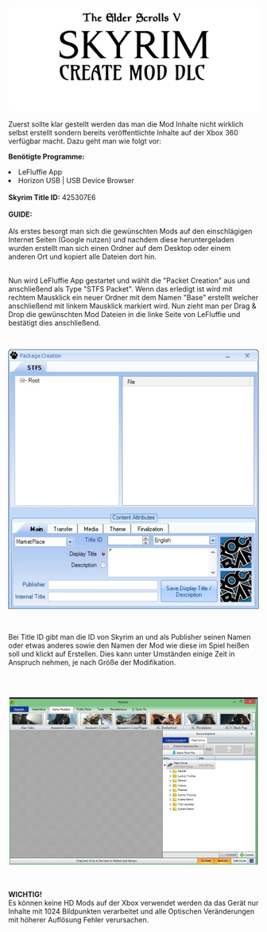 
<br>
<p align ="center"><img src="https://raw.githubusercontent.com/RAConquista/X360-TRN/master/docs/images/skyrimmod.png"></img></p>
Zuerst sollte klar gestellt werden das man die Mod Inhalte nicht wirklich selbst erstellt sondern bereits veröffentlichte Inhalte auf der Xbox 360 verfügbar macht. Dazu geht man wie folgt vor:
<p>
 <b>Benötigte Programme:</b>
 <br>
 <li>LeFluffie App</li>
 <li>Horizon USB | USB Device Browser</li>
<br>
 <b>Skyrim Title ID:</b> 425307E6
 <br>
<br>
 <b>GUIDE:</b>
 <br>
 <br>
Als erstes besorgt man sich die gewünschten Mods auf den einschlägigen Internet Seiten (Google nutzen) und nachdem diese heruntergeladen wurden erstellt man sich einen Ordner auf dem Desktop oder einem anderen Ort und kopiert alle Dateien dort hin. 
<p>
 <br>
Nun wird LeFluffie App gestartet und wählt die "Packet Creation" aus und anschließend als Type "STFS Packet". Wenn das erledigt ist wird mit rechtem Mausklick ein neuer Ordner mit dem Namen "Base" erstellt welcher anschließend mit linkem Mausklick markiert wird. Nun zieht man per Drag & Drop die gewünschten Mod Dateien in die linke Seite von LeFluffie und bestätigt dies anschließend. </p>
<br>
<p align ="center"><img src="https://raw.githubusercontent.com/RAConquista/X360-TRN/master/docs/images/lefluffie_packcreate.jpg"></img></p>
<br>
<p>
Bei Title ID gibt man die ID von Skyrim an und als Publisher seinen Namen oder etwas anderes sowie den Namen der Mod wie diese
im Spiel heißen soll und klickt auf Erstellen. Dies kann unter Umständen einige Zeit in Anspruch nehmen, je nach Größe der Modifikation. </p>
<br>
<br>
<p align ="center"><img src="https://raw.githubusercontent.com/RAConquista/X360-TRN/master/docs/images/horizon.jpg"></img></p>
<br>
<br>
<b>WICHTIG!</b>
<br>
Es können keine HD Mods auf der Xbox verwendet werden da das Gerät nur Inhalte mit 1024 Bildpunkten verarbeitet und alle Optischen Veränderungen mit höherer Auflösung Fehler verursachen. 


